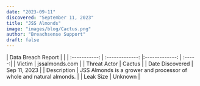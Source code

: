 ```yaml
---
date: "2023-09-11"
discovered: "September 11, 2023"
title: "JSS Almonds"
image: "images/blog/Cactus.png"
author: "Breachsense Support"
draft: false
---
```


| Data Breach Report           |              | 
| :-----------: | :-------------:     |:-------------:    | :-----:|
| Victim      | jssalmonds.com      | 
| Threat Actor      | Cactus      | 
| Date Discovered      | Sep 11, 2023      | 
| Description      | JSS Almonds is a grower and processor of whole and natural almonds.      | 
| Leak Size      | Unknown      | 


